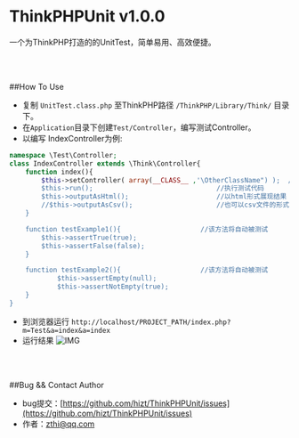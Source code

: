 # ThinkPHPUnit v1.0.0
一个为ThinkPHP打造的的UnitTest，简单易用、高效便捷。  <br />

<br />
<br />


##How To Use
* 复制 `UnitTest.class.php` 至ThinkPHP路径  `/ThinkPHP/Library/Think/` 目录下。
* 在`Application`目录下创建`Test/Controller`，编写测试Controller。
* 以编写 IndexController为例:
```PHP
namespace \Test\Controller;
class IndexController extends \Think\Controller{
    function index(){
        $this->setController( array(__CLASS__ ,'\OtherClassName") );  //设置将要执行的测试类
        $this->run();                               //执行测试代码
        $this->outputAsHtml();                      //以html形式展现结果
        //$this->outputAsCsv();                     //也可以csv文件的形式下载结果
    }

    function testExample1(){                    //该方法将自动被测试
        $this->assertTrue(true);
        $this->assertFalse(false);
    }

    function testExample2(){                    //该方法将自动被测试
            $this->assertEmpty(null);
            $this->assertNotEmpty(true);
    }
}
```
* 到浏览器运行 `http://localhost/PROJECT_PATH/index.php?m=Test&a=index&a=index`
* 运行结果
![IMG](https://raw.githubusercontent.com/hizt/ThinkPHPUnit/master/result.png)

<br />
<br />


##Bug && Contact Author
* bug提交：[https://github.com/hizt/ThinkPHPUnit/issues](https://github.com/hizt/ThinkPHPUnit/issues) 
* 作者：[zthi@qq.com](mailto:zthi@qq.com)